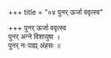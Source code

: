 +++
title = "०४ पुनर् ऊर्जा ववृत्स्व"

+++
पुनर् ऊर्जा ववृत्स्व  
पुनर् अग्ने विशायुषा ।  
पुनर् नः पाह्य् अंहसः ॥